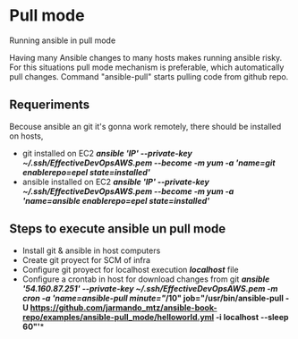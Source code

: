 # Pull mode
Running ansible in pull mode

Having many Ansible changes to many hosts makes running ansible risky. For this situations pull mode mechanism is preferable, which automatically pull changes.
Command "ansible-pull" starts pulling code from github repo.

## Requeriments
Becouse ansible an git it's gonna work remotely, there should be installed on hosts,
- git installed on EC2 ***ansible 'IP' --private-key ~/.ssh/EffectiveDevOpsAWS.pem --become -m yum -a 'name=git enablerepo=epel state=installed'***
- ansible installed on EC2 ***ansible 'IP' --private-key ~/.ssh/EffectiveDevOpsAWS.pem --become -m yum -a 'name=ansible enablerepo=epel state=installed'***  

## Steps to execute ansible un pull mode
- Install git & ansible in host computers
- Create git proyect for SCM of infra
- Configure git proyect for localhost execution ***localhost*** file
- Configure a crontab in host for download changes from git ***ansible '54.160.87.251' --private-key ~/.ssh/EffectiveDevOpsAWS.pem -m cron -a 'name=ansible-pull minute="*/10" job="/usr/bin/ansible-pull -U https://github.com/jarmando_mtz/ansible-book-repo/examples/ansible-pull_mode/helloworld.yml -i localhost --sleep 60"'***
